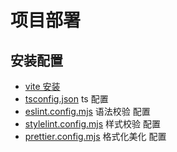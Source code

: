 # 项目部署

## 安装配置

- [vite 安装](../vite/0)
- [tsconfig.json](../tsconfig/0.md) ts 配置
- [eslint.config.mjs](../eslint/0.md#vue) 语法校验 配置
- [stylelint.config.mjs](../stylelint/0.md) 样式校验 配置
- [prettier.config.mjs](../prettier/0.md) 格式化美化 配置
 